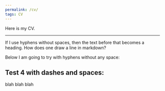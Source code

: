 ```yaml
---
permalink: /cv/
tags: CV
---
```


Here is my CV.
- - - - - - - -
If I use hyphens without spaces, then the text before that becomes a heading. 
How does one draw a line in markdown?


Below I am going to try with hyphens without any space:


Test 4 with dashes and spaces:
-----------------------------

blah blah blah 

